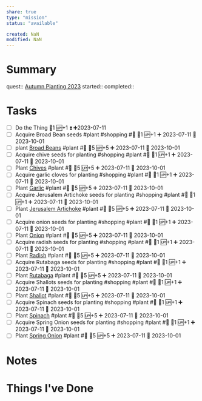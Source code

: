 ```yaml
---
share: true
type: "mission"
status: "available"

created: NaN 
modified: NaN
---
```

 
# Summary
quest:: [Autumn Planting 2023](./Autumn%20Planting%202023.md)
started:: 
completed::
# Tasks
- [ ] Do the Thing 🥄1 🆙+1 ⏫ ➕2023-07-11
- [ ] Acquire Broad Bean seeds #plant #shopping #🌱 🥄1 🆙+1 ➕ 2023-07-11 🛫 2023-10-01
- [ ] plant [Broad Beans](Broad%20Beans.md) #plant #🌱 🥄5 🆙+5 ➕ 2023-07-11 🛫 2023-10-01
- [ ] Acquire chive seeds for planting #shopping #plant #🌱 🥄1 🆙+1 ➕ 2023-07-11 🛫 2023-10-01 
- [ ] Plant [Chives](../../05%20-%20Learning%20%F0%9F%93%9C/04%20-%20Botany%20%F0%9F%AA%B4/Chives.md) #plant #🌱 🥄5 🆙+5 ➕ 2023-07-11 🛫 2023-10-01 
- [ ] Acquire garlic cloves for planting #shopping #plant #🌱 🥄1 🆙+1 ➕ 2023-07-11 🛫 2023-10-01 
- [ ] Plant [Garlic](Garlic.md) #plant #🌱 🥄5 🆙+5 ➕ 2023-07-11 🛫 2023-10-01 
- [ ] Acquire Jerusalem Artichoke seeds for planting #shopping #plant #🌱 🥄1 🆙+1 ➕ 2023-07-11 🛫 2023-10-01 
- [ ] Plant [Jerusalem Artichoke](Jerusalem%20Artichoke.md) #plant #🌱 🥄5 🆙+5 ➕ 2023-07-11 🛫 2023-10-01 
- [ ] Acquire onion seeds for planting #shopping #plant #🌱 🥄1 🆙+1 ➕ 2023-07-11 🛫 2023-10-01 
- [ ] Plant [Onion](Onion.md) #plant #🌱 🥄5 🆙+5 ➕ 2023-07-11 🛫 2023-10-01 
- [ ] Acquire radish seeds for planting #shopping #plant #🌱 🥄1 🆙+1 ➕ 2023-07-11 🛫 2023-10-01 
- [ ] Plant [Radish](../../05%20-%20Learning%20%F0%9F%93%9C/04%20-%20Botany%20%F0%9F%AA%B4/Radish.md) #plant #🌱 🥄5 🆙+5 ➕ 2023-07-11 🛫 2023-10-01 
- [ ] Acquire Rutabaga seeds for planting #shopping #plant #🌱 🥄1 🆙+1 ➕ 2023-07-11 🛫 2023-10-01 
- [ ] Plant [Rutabaga](Rutabaga.md) #plant #🌱 🥄5 🆙+5 ➕ 2023-07-11 🛫 2023-10-01 
- [ ] Acquire Shallots seeds for planting #shopping #plant #🌱 🥄1 🆙+1 ➕ 2023-07-11 🛫 2023-10-01 
- [ ] Plant [Shallot](../../05%20-%20Learning%20%F0%9F%93%9C/04%20-%20Botany%20%F0%9F%AA%B4/Shallot.md) #plant #🌱 🥄5 🆙+5 ➕ 2023-07-11 🛫 2023-10-01 
- [ ] Acquire Spinach seeds for planting #shopping #plant #🌱 🥄1 🆙+1 ➕ 2023-07-11 🛫 2023-10-01 
- [ ] Plant [Spinach](../../05%20-%20Learning%20%F0%9F%93%9C/04%20-%20Botany%20%F0%9F%AA%B4/Spinach.md) #plant #🌱 🥄5 🆙+5 ➕ 2023-07-11 🛫 2023-10-01 
- [ ] Acquire Spring Onion seeds for planting #shopping #plant #🌱 🥄1 🆙+1 ➕ 2023-07-11 🛫 2023-10-01 
- [ ] Plant [Spring Onion](Spring%20Onion.md) #plant #🌱 🥄5 🆙+5 ➕ 2023-07-11 🛫 2023-10-01 
# Notes

# Things I've Done